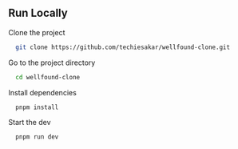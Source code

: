 ## Run Locally

Clone the project

```bash
  git clone https://github.com/techiesakar/wellfound-clone.git
```

Go to the project directory

```bash
  cd wellfound-clone
```

Install dependencies

```bash
  pnpm install
```

Start the dev

```bash
  pnpm run dev
```
